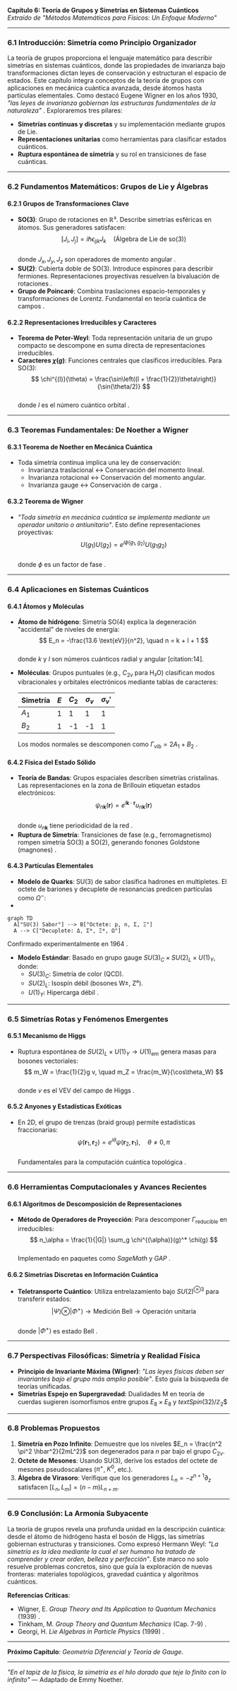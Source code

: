 **Capítulo 6: Teoría de Grupos y Simetrías en Sistemas Cuánticos**  
*Extraído de "Métodos Matemáticos para Físicos: Un Enfoque Moderno"*  

---

### **6.1 Introducción: Simetría como Principio Organizador**  
La teoría de grupos proporciona el lenguaje matemático para describir simetrías en sistemas cuánticos, donde las propiedades de invarianza bajo transformaciones dictan leyes de conservación y estructuran el espacio de estados. Este capítulo integra conceptos de la teoría de grupos con aplicaciones en mecánica cuántica avanzada, desde átomos hasta partículas elementales. Como destacó Eugene Wigner en los años 1930, *"las leyes de invarianza gobiernan las estructuras fundamentales de la naturaleza"* . Exploraremos tres pilares:  
- **Simetrías continuas y discretas** y su implementación mediante grupos de Lie.  
- **Representaciones unitarias** como herramientas para clasificar estados cuánticos.  
- **Ruptura espontánea de simetría** y su rol en transiciones de fase cuánticas.  

---

### **6.2 Fundamentos Matemáticos: Grupos de Lie y Álgebras**  
#### **6.2.1 Grupos de Transformaciones Clave**  
- **SO(3)**: Grupo de rotaciones en ℝ³. Describe simetrías esféricas en átomos. Sus generadores satisfacen:  
  $$
  [J_i, J_j] = i\hbar \epsilon_{ijk} J_k \quad \text{(Álgebra de Lie de so(3))}
  $$  
  donde $J_x, J_y, J_z$ son operadores de momento angular .  
- **SU(2)**: Cubierta doble de SO(3). Introduce espínores para describir fermiones. Representaciones proyectivas resuelven la bivaluación de rotaciones .  
- **Grupo de Poincaré**: Combina traslaciones espacio-temporales y transformaciones de Lorentz. Fundamental en teoría cuántica de campos .  

#### **6.2.2 Representaciones Irreducibles y Caracteres**  
- **Teorema de Peter-Weyl**: Toda representación unitaria de un grupo compacto se descompone en suma directa de representaciones irreducibles.  
- **Caracteres $\chi(g)$**: Funciones centrales que clasificos irreducibles. Para SO(3):  
  $$
  \chi^{(l)}(\theta) = \frac{\sin\left((l + \frac{1}{2})\theta\right)}{\sin(\theta/2)}
  $$  
  donde $l$ es el número cuántico orbital .  

---

### **6.3 Teoremas Fundamentales: De Noether a Wigner**  
#### **6.3.1 Teorema de Noether en Mecánica Cuántica**  
- Toda simetría continua implica una ley de conservación:  
  - Invarianza traslacional $\leftrightarrow$ Conservación del momento lineal.  
  - Invarianza rotacional $\leftrightarrow$ Conservación del momento angular.  
  - Invarianza gauge $\leftrightarrow$ Conservación de carga .  

#### **6.3.2 Teorema de Wigner**  
- *"Toda simetría en mecánica cuántica se implementa mediante un operador unitario o antiunitario"*. Esto define representaciones proyectivas:  
  $$
  U(g_1)U(g_2) = e^{i\phi(g_1,g_2)} U(g_1g_2)
  $$  
  donde $\phi$ es un factor de fase .  

---

### **6.4 Aplicaciones en Sistemas Cuánticos**  
#### **6.4.1 Átomos y Moléculas**  
- **Átomo de hidrógeno**: Simetría SO(4) explica la degeneración "accidental" de niveles de energía:  
  $$
  E_n = -\frac{13.6 \text{eV}}{n^2}, \quad n = k + l + 1
  $$  
  donde $k$ y $l$ son números cuánticos radial y angular [citation:14].  
- **Moléculas**: Grupos puntuales (e.g., $C_{2v}$ para H₂O) clasifican modos vibracionales y orbitales electrónicos mediante tablas de caracteres:  

  | Simetría | $E$ | $C_2$ | $\sigma_v$ | $\sigma_v'$ |  
  |----------|-------|---------|-------------|--------------|  
  | $A_1$   | 1     | 1       | 1           | 1            |  
  | $B_2$   | 1     | -1      | -1          | 1            |  

  Los modos normales se descomponen como $\Gamma_{\text{vib}} = 2A_1 + B_2$ .  

#### **6.4.2 Física del Estado Sólido**  
- **Teoría de Bandas**: Grupos espaciales describen simetrías cristalinas. Las representaciones en la zona de Brillouin etiquetan estados electrónicos:  
  $$
  \psi_{n\mathbf{k}}(\mathbf{r}) = e^{i\mathbf{k}\cdot\mathbf{r}} u_{n\mathbf{k}}(\mathbf{r})
  $$  
  donde $u_{n\mathbf{k}}$ tiene periodicidad de la red .  
- **Ruptura de Simetría**: Transiciones de fase (e.g., ferromagnetismo) rompen simetría SO(3) a SO(2), generando fonones Goldstone (magnones) .  

#### **6.4.3 Partículas Elementales**  
- **Modelo de Quarks**: SU(3) de sabor clasifica hadrones en multipletes. El octete de bariones y decuplete de resonancias predicen partículas como $\Omega^-$: 
- 
```mermaid
graph TD  
  A["SU(3) Sabor"] --> B["Octete: p, n, Σ, Ξ"]  
  A --> C["Decuplete: Δ, Σ*, Ξ*, Ω"]
  ```

Confirmado experimentalmente en 1964 .  
- **Modelo Estándar**: Basado en grupo gauge $SU(3)_C \times SU(2)_L \times U(1)_Y$, donde:  
  - $SU(3)_C$: Simetría de color (QCD).  
  - $SU(2)_L$: Isospín débil (bosones W±, Z⁰).  
  - $U(1)_Y$: Hipercarga débil .  

---

### **6.5 Simetrías Rotas y Fenómenos Emergentes**  
#### **6.5.1 Mecanismo de Higgs**  
- Ruptura espontánea de $SU(2)_L \times U(1)_Y \rightarrow U(1)_{\text{em}}$ genera masas para bosones vectoriales:  
  $$
  m_W = \frac{1}{2}g v, \quad m_Z = \frac{m_W}{\cos\theta_W}
  $$  
  donde $v$ es el VEV del campo de Higgs .  

#### **6.5.2 Anyones y Estadísticas Exóticas**  
- En 2D, el grupo de trenzas (braid group) permite estadísticas fraccionarias:  
  $$
  \psi(\mathbf{r}_1, \mathbf{r}_2) = e^{i\theta} \psi(\mathbf{r}_2, \mathbf{r}_1), \quad \theta \neq 0,\pi
  $$  
  Fundamentales para la computación cuántica topológica .  

---

### **6.6 Herramientas Computacionales y Avances Recientes**  
#### **6.6.1 Algoritmos de Descomposición de Representaciones**  
- **Método de Operadores de Proyección**: Para descomponer $\Gamma_{\text{reducible}}$ en irreducibles:  
  $$
  n_\alpha = \frac{1}{|G|} \sum_g \chi^{(\alpha)}(g)^* \chi(g)
  $$  
  Implementado en paquetes como *SageMath* y *GAP* .  

#### **6.6.2 Simetrías Discretas en Información Cuántica**  
- **Teletransporte Cuántico**: Utiliza entrelazamiento bajo $SU(2)^{\otimes 3}$ para transferir estados:  
  $$
  |\Psi\rangle \otimes |\Phi^+\rangle \rightarrow \text{Medición Bell} \rightarrow \text{Operación unitaria}
  $$  
  donde $|\Phi^+\rangle$ es estado Bell .  

---

### **6.7 Perspectivas Filosóficas: Simetría y Realidad Física**  
- **Principio de Invariante Máxima (Wigner)**: *"Las leyes físicas deben ser invariantes bajo el grupo más amplio posible"*. Esto guía la búsqueda de teorías unificadas.  
- **Simetrías Espejo en Supergravedad**: Dualidades M en teoría de cuerdas sugieren isomorfismos entre grupos $E_8 \times E_8$ y $text{Spin}(32)/\mathbb{Z}_2$$  

---

### **6.8 Problemas Propuestos**  
1. **Simetría en Pozo Infinito**: Demuestre que los niveles $E_n = \frac{n^2 \pi^2 \hbar^2}{2mL^2}$ son degenerados para $n$ par bajo el grupo $C_{2v}$.  
2. **Octete de Mesones**: Usando SU(3), derive los estados del octete de mesones pseudoscalares ($\pi^+$, $K^0$, etc.).  
3. **Álgebra de Virasoro**: Verifique que los generadores $L_n = -z^{n+1}\partial_z$ satisfacen $[L_n, L_m] = (n-m)L_{n+m}$.  

---

### **6.9 Conclusión: La Armonía Subyacente**  
La teoría de grupos revela una profunda unidad en la descripción cuántica: desde el átomo de hidrógeno hasta el bosón de Higgs, las simetrías gobiernan estructuras y transiciones. Como expresó Hermann Weyl: *"La simetría es la idea mediante la cual el ser humano ha tratado de comprender y crear orden, belleza y perfección"*. Este marco no solo resuelve problemas concretos, sino que guía la exploración de nuevas fronteras: materiales topológicos, gravedad cuántica y algoritmos cuánticos.  

**Referencias Críticas**:  
- Wigner, E. *Group Theory and Its Application to Quantum Mechanics* (1939) .  
- Tinkham, M. *Group Theory and Quantum Mechanics* (Cap. 7-9) .  
- Georgi, H. *Lie Algebras in Particle Physics* (1999) .  

---

**Próximo Capítulo**: *Geometría Diferencial y Teoría de Gauge*.  

--- 

*"En el tapiz de la física, la simetría es el hilo dorado que teje lo finito con lo infinito"* — Adaptado de Emmy Noether.